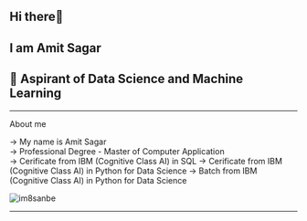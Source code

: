 ## Hi there👋
## I am Amit Sagar
## 🌱 Aspirant of Data Science and Machine Learning

______________________________________________________________________________________________
About me 


-> My name is Amit Sagar                             
-> Professional Degree - Master of Computer Application        
-> Cerificate from IBM (Cognitive Class AI) in SQL
-> Cerificate from IBM (Cognitive Class AI) in Python for Data Science
-> Batch from IBM (Cognitive Class AI) in Python for Data Science





![im8sanbe](https://github.com/user-attachments/assets/5464729a-bbbe-4205-aaa7-6f3aed4be73a)

_______________________________________________________________________________________________________



<!--
**SagarAmit29/SagarAmit29** is a ✨ _special_ ✨ repository because its `README.md` (this file) appears on your GitHub profile.

Here are some ideas to get you started:

- 🔭 I’m currently working on ...
- 🌱 I’m currently learning ...
- 👯 I’m looking to collaborate on ...
- 🤔 I’m looking for help with ...
- 💬 Ask me about ...
- 📫 How to reach me: ...
- 😄 Pronouns: ...
- ⚡ Fun fact: ...
-->
